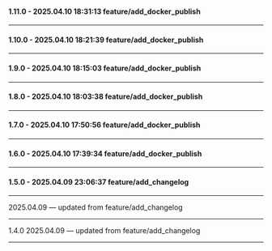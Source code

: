 #### 1.11.0 - 2025.04.10 18:31:13 feature/add_docker_publish
---
#### 1.10.0 - 2025.04.10 18:21:39 feature/add_docker_publish
---
#### 1.9.0 - 2025.04.10 18:15:03 feature/add_docker_publish
---
#### 1.8.0 - 2025.04.10 18:03:38 feature/add_docker_publish
---
#### 1.7.0 - 2025.04.10 17:50:56 feature/add_docker_publish
---
#### 1.6.0 - 2025.04.10 17:39:34 feature/add_docker_publish
---
#### 1.5.0 - 2025.04.09 23:06:37 feature/add_changelog
---
 2025.04.09 — updated from feature/add_changelog
***
1.4.0 2025.04.09 — updated from feature/add_changelog
***
